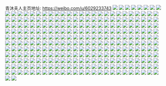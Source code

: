 青沐夫人主页地址: https://weibo.com/u/6029233743 
![](https://wx4.sinaimg.cn/mw2000/006A237xgy1h9089k37i6j3140140dnu.jpg) 
![](https://wx4.sinaimg.cn/mw2000/006A237xgy1h907v2084zj32c02c0x6p.jpg) 
![](https://wx4.sinaimg.cn/mw2000/006A237xgy1h908a8fyhej30s10s1ndc.jpg) 
![](https://wx4.sinaimg.cn/mw2000/006A237xgy1h907v2d9wij3140140tfs.jpg) 
![](https://wx4.sinaimg.cn/mw2000/006A237xgy1h9084td7f4j3140140tds.jpg) 
![](https://wx4.sinaimg.cn/mw2000/006A237xgy1h907v0dqzij31401hc47l.jpg) 
![](https://wx4.sinaimg.cn/mw2000/006A237xgy1h907v45v26j31sq1sq4qq.jpg) 
![](https://wx4.sinaimg.cn/mw2000/006A237xgy1h907uzuz85j32c02c0e83.jpg) 
![](https://wx4.sinaimg.cn/mw2000/006A237xgy1h907v7cju5j32c02c0hdu.jpg) 
![](https://wx4.sinaimg.cn/mw2000/006A237xgy1h8yx9w35txj31po1pokjl.jpg) 
![](https://wx4.sinaimg.cn/mw2000/006A237xgy1h8yxania2wj31wp1wp1ky.jpg) 
![](https://wx4.sinaimg.cn/mw2000/006A237xgy1h8yxa9e05ej334033y4qs.jpg) 
![](https://wx4.sinaimg.cn/mw2000/006A237xgy1h8yxag6bm3j325y25ye82.jpg) 
![](https://wx4.sinaimg.cn/mw2000/006A237xgy1h8yx9rgmf2j31mx1mxhdt.jpg) 
![](https://wx4.sinaimg.cn/mw2000/006A237xgy1h8yx9jf8cjj31tj1d5b29.jpg) 
![](https://wx4.sinaimg.cn/mw2000/006A237xly1h8viay2iyfj30u0140dp0.jpg) 
![](https://wx4.sinaimg.cn/mw2000/006A237xly1h8viatefpyj30u0140alw.jpg) 
![](https://wx4.sinaimg.cn/mw2000/006A237xly1h8viau29t2j30u0140k2n.jpg) 
![](https://wx4.sinaimg.cn/mw2000/006A237xly1h8viaur3olj30u0140tlt.jpg) 
![](https://wx4.sinaimg.cn/mw2000/006A237xly1h8viavy2ekj30u014048h.jpg) 
![](https://wx4.sinaimg.cn/mw2000/006A237xly1h8viavg7w4j30u01404bn.jpg) 
![](https://wx4.sinaimg.cn/mw2000/006A237xly1h8viaxkcl9j30u0140wnt.jpg) 
![](https://wx4.sinaimg.cn/mw2000/006A237xly1h8viawica0j30u0140thz.jpg) 
![](https://wx4.sinaimg.cn/mw2000/006A237xly1h8viax5oboj30u0140alg.jpg) 
![](https://wx4.sinaimg.cn/mw2000/006A237xly1h8t4vgf7n0j30u00u04az.jpg) 
![](https://wx4.sinaimg.cn/mw2000/006A237xly1h8t4vjwszrj30u00u0qdv.jpg) 
![](https://wx4.sinaimg.cn/mw2000/006A237xly1h8t4vgrle2j30u00u0grn.jpg) 
![](https://wx4.sinaimg.cn/mw2000/006A237xly1h8t4vhgjutj30u00u0tl6.jpg) 
![](https://wx4.sinaimg.cn/mw2000/006A237xly1h8t70c0ghmj30u00u0qai.jpg) 
![](https://wx4.sinaimg.cn/mw2000/006A237xly1h8t4vi4zgnj30u00u0aic.jpg) 
![](https://wx4.sinaimg.cn/mw2000/006A237xly1h8t4vkrw4pj30u00u0wra.jpg) 
![](https://wx4.sinaimg.cn/mw2000/006A237xly1h8t4vj49kdj30u00u0gv2.jpg) 
![](https://wx4.sinaimg.cn/mw2000/006A237xly1h8t4vldmn9j30u00u0aij.jpg) 
![](https://wx4.sinaimg.cn/mw2000/006A237xgy1h8m834t3vej316g16gh16.jpg) 
![](https://wx4.sinaimg.cn/mw2000/006A237xgy1h8m83m4oubj31lm24u1ky.jpg) 
![](https://wx4.sinaimg.cn/mw2000/006A237xgy1h8hm2dkqejj31jo1jo4qp.jpg) 
![](https://wx4.sinaimg.cn/mw2000/006A237xgy1h8fd07js32j32c0340e83.jpg) 
![](https://wx4.sinaimg.cn/mw2000/006A237xgy1h8fd0e82lmj32c0340kjm.jpg) 
![](https://wx4.sinaimg.cn/mw2000/006A237xgy1h8fd0j8x0xj323h2sn4qr.jpg) 
![](https://wx4.sinaimg.cn/mw2000/006A237xgy1h8fczwvh9qj32c0340hdv.jpg) 
![](https://wx4.sinaimg.cn/mw2000/006A237xgy1h8fd005n0ej32c03404qr.jpg) 
![](https://wx4.sinaimg.cn/mw2000/006A237xgy1h8fd03gvrvj32c03404qr.jpg) 
![](https://wx4.sinaimg.cn/mw2000/006A237xgy1h8fcztkic3j32c0340kjn.jpg) 
![](https://wx4.sinaimg.cn/mw2000/006A237xgy1h8fd0bo3bjj32c03401l0.jpg) 
![](https://wx4.sinaimg.cn/mw2000/006A237xgy1h8fd0gjvtwj32c03404qr.jpg) 
![](https://wx4.sinaimg.cn/mw2000/006A237xgy1h8e6os3kzsj3140140wwb.jpg) 
![](https://wx4.sinaimg.cn/mw2000/006A237xgy1h8e6qrtufmj3140140k5l.jpg) 
![](https://wx4.sinaimg.cn/mw2000/006A237xgy1h8e6rwcphkj32bc334hdu.jpg) 
![](https://wx4.sinaimg.cn/mw2000/006A237xly1h87aw3bziuj30u0140go1.jpg) 
![](https://wx4.sinaimg.cn/mw2000/006A237xly1h87aucq96jj30u00u0wp4.jpg) 
![](https://wx4.sinaimg.cn/mw2000/006A237xly1h87audvy69j30u00u0n8m.jpg) 
![](https://wx4.sinaimg.cn/mw2000/006A237xly8h83h3xdeubj31v01v0qh3.jpg) 
![](https://wx4.sinaimg.cn/mw2000/006A237xly8h83h3ytztej31v01v017z.jpg) 
![](https://wx4.sinaimg.cn/mw2000/006A237xly8h83h3zz5l5j31v01v01cf.jpg) 
![](https://wx4.sinaimg.cn/mw2000/006A237xly8h83h40xz0gj31v01v01hz.jpg) 
![](https://wx4.sinaimg.cn/mw2000/006A237xly8h83h41maq4j31v01v01kx.jpg) 
![](https://wx4.sinaimg.cn/mw2000/006A237xly8h83h41xumvj31v01v04ps.jpg) 
![](https://wx4.sinaimg.cn/mw2000/006A237xly8h83h3y71n8j31v01v0tof.jpg) 
![](https://wx4.sinaimg.cn/mw2000/006A237xly8h83h3rdek4j31v01v0jxt.jpg) 
![](https://wx4.sinaimg.cn/mw2000/006A237xly8h83h3xtk3vj31v01v0qip.jpg) 
![](https://wx4.sinaimg.cn/mw2000/006A237xgy1h813vh7z15j32c02c0b2a.jpg) 
![](https://wx4.sinaimg.cn/mw2000/006A237xgy1h813v06iokj32c02c0npd.jpg) 
![](https://wx4.sinaimg.cn/mw2000/006A237xgy1h813uytzjcj32c02c0kjm.jpg) 
![](https://wx4.sinaimg.cn/mw2000/006A237xgy1h813v5uk1hj32c02c0e82.jpg) 
![](https://wx4.sinaimg.cn/mw2000/006A237xgy1h813v3k55nj32c02c04qq.jpg) 
![](https://wx4.sinaimg.cn/mw2000/006A237xgy1h813v8hjwqj32c02c0npd.jpg) 
![](https://wx4.sinaimg.cn/mw2000/006A237xgy1h813vawalgj32c02c07wi.jpg) 
![](https://wx4.sinaimg.cn/mw2000/006A237xgy1h813vzm993j3140140nak.jpg) 
![](https://wx4.sinaimg.cn/mw2000/006A237xgy1h813vdrztvj32c02c07wi.jpg) 
![](https://wx4.sinaimg.cn/mw2000/006A237xly1h7zygv06omj311g11gtkz.jpg) 
![](https://wx4.sinaimg.cn/mw2000/006A237xly1h7zygtwxbzj30tq0sx48m.jpg) 
![](https://wx4.sinaimg.cn/mw2000/006A237xly1h7zygvcwjhj312w12wwq5.jpg) 
![](https://wx4.sinaimg.cn/mw2000/006A237xgy1h7z6o6wyenj32c02c0hdz.jpg) 
![](https://wx4.sinaimg.cn/mw2000/006A237xgy1h7z6njpx9ij3140140api.jpg) 
![](https://wx4.sinaimg.cn/mw2000/006A237xgy1h7z6o9vr1zj328m28m4qq.jpg) 
![](https://wx4.sinaimg.cn/mw2000/006A237xgy1h7z6nibcijj3140140ttc.jpg) 
![](https://wx4.sinaimg.cn/mw2000/006A237xgy1h7z6nsqe06j32c02c01ky.jpg) 
![](https://wx4.sinaimg.cn/mw2000/006A237xgy1h7z6nn0k6yj32c02c0qv5.jpg) 
![](https://wx4.sinaimg.cn/mw2000/006A237xgy1h7z6p0cuw1j31zc1zchdv.jpg) 
![](https://wx4.sinaimg.cn/mw2000/006A237xgy1h7z6nwv0t3j30u00u079s.jpg) 
![](https://wx4.sinaimg.cn/mw2000/006A237xgy1h7z6nw8635j32c02c04qq.jpg) 
![](https://wx4.sinaimg.cn/mw2000/006A237xly8h7wpc932ynj32c02c0qv6.jpg) 
![](https://wx4.sinaimg.cn/mw2000/006A237xly8h7wpkmox6tj32c03401kz.jpg) 
![](https://wx4.sinaimg.cn/mw2000/006A237xly8h7wptorw51j32kv1xnhdt.jpg) 
![](https://wx4.sinaimg.cn/mw2000/006A237xly8h7wpcl25pzj31sr1sre82.jpg) 
![](https://wx4.sinaimg.cn/mw2000/006A237xly1h7vpw7hrfej32c02c0npe.jpg) 
![](https://wx4.sinaimg.cn/mw2000/006A237xly1h7vpw9te5bj32c02c0e82.jpg) 
![](https://wx4.sinaimg.cn/mw2000/006A237xly1h7vpwb7maij32c02c0npd.jpg) 
![](https://wx4.sinaimg.cn/mw2000/006A237xly1h7vpr3ixp1j32c02c0x6p.jpg) 
![](https://wx4.sinaimg.cn/mw2000/006A237xly1h7vpqymokhj31w01w0hdt.jpg) 
![](https://wx4.sinaimg.cn/mw2000/006A237xly1h7vpr4quf0j32c02c0kjl.jpg) 
![](https://wx4.sinaimg.cn/mw2000/006A237xly1h7vpqrww0ij31bs1bstxx.jpg) 
![](https://wx4.sinaimg.cn/mw2000/006A237xly1h7vpr0tuobj31dt1dt4n5.jpg) 
![](https://wx4.sinaimg.cn/mw2000/006A237xly1h7vpr0a7ovj32c02c0e82.jpg) 
![](https://wx4.sinaimg.cn/mw2000/006A237xly1h7r0i0xwkgj31o01o0e81.jpg) 
![](https://wx4.sinaimg.cn/mw2000/006A237xly1h7r0hqa4vfj31o01o0e81.jpg) 
![](https://wx4.sinaimg.cn/mw2000/006A237xly1h7r0ikn4aej31o01o07wh.jpg) 
![](https://wx4.sinaimg.cn/mw2000/006A237xly1h7r0ilynopj31ei1ei1kx.jpg) 
![](https://wx4.sinaimg.cn/mw2000/006A237xly1h7qn8b3nsbj32dc35sh7k.jpg) 
![](https://wx4.sinaimg.cn/mw2000/006A237xly1h7qn8dt082j32dc35skaf.jpg) 
![](https://wx4.sinaimg.cn/mw2000/006A237xly1h7qm75089gj32dc35stye.jpg) 
![](https://wx4.sinaimg.cn/mw2000/006A237xly1h7qm75xyhvj32dc35sau3.jpg) 
![](https://wx4.sinaimg.cn/mw2000/006A237xly1h7qm6ybygzj32dc35sqee.jpg) 
![](https://wx4.sinaimg.cn/mw2000/006A237xly1h7qm6yvlgkj335s35s4am.jpg) 
![](https://wx4.sinaimg.cn/mw2000/006A237xly1h7qm6zh3pgj32dc35sk21.jpg) 
![](https://wx4.sinaimg.cn/mw2000/006A237xly1h7qm6wkha8j32dc35sb29.jpg) 
![](https://wx4.sinaimg.cn/mw2000/006A237xly1h7qm6qppuhj32dc35shdt.jpg) 
![](https://wx4.sinaimg.cn/mw2000/006A237xly1h7qm70krxzj32dc35sh7x.jpg) 
![](https://wx4.sinaimg.cn/mw2000/006A237xly1h7qm6sselyj32dc35shdt.jpg) 
![](https://wx4.sinaimg.cn/mw2000/006A237xly1h7qm6unpzlj32dc35se81.jpg) 
![](https://wx4.sinaimg.cn/mw2000/006A237xly1h7qm6x8fc6j335s35sgwm.jpg) 
![](https://wx4.sinaimg.cn/mw2000/006A237xly1h7qm6xsun5j32dc35s7ee.jpg) 
![](https://wx4.sinaimg.cn/mw2000/006A237xly1h7qm73zf9rj32dc35sdrl.jpg) 
![](https://wx4.sinaimg.cn/mw2000/006A237xly1h7qm72ew51j32dc35sdym.jpg) 
![](https://wx4.sinaimg.cn/mw2000/006A237xly1h7qm73eykij32dc35se32.jpg) 
![](https://wx4.sinaimg.cn/mw2000/006A237xly1h7omj7ie4dj31o01o0e22.jpg) 
![](https://wx4.sinaimg.cn/mw2000/006A237xly1h7omj163yvj31o01o04qp.jpg) 
![](https://wx4.sinaimg.cn/mw2000/006A237xgy1h7ors96absj31o01o0qsr.jpg) 
![](https://wx4.sinaimg.cn/mw2000/006A237xly1h7omizr4wzj31o01o07wh.jpg) 
![](https://wx4.sinaimg.cn/mw2000/006A237xly1h7omj1vuqvj31o01o04qp.jpg) 
![](https://wx4.sinaimg.cn/mw2000/006A237xly1h7omj3mpnqj31o01o01kx.jpg) 
![](https://wx4.sinaimg.cn/mw2000/006A237xly1h7omj4gij7j31o01o0b29.jpg) 
![](https://wx4.sinaimg.cn/mw2000/006A237xgy1h7ors7q7grj31o01o0u0x.jpg) 
![](https://wx4.sinaimg.cn/mw2000/006A237xgy1h7ortr3nc7j31o01o07wh.jpg) 
![](https://wx4.sinaimg.cn/mw2000/006A237xly1h7l869svxsj31o01o0kfq.jpg) 
![](https://wx4.sinaimg.cn/mw2000/006A237xly1h7l866gkcsj30by0bydgu.jpg) 
![](https://wx4.sinaimg.cn/mw2000/006A237xly1h7gk5dvp04j32c0340dr8.jpg) 
![](https://wx4.sinaimg.cn/mw2000/006A237xly1h7gk6mnu4gj32c0340kjm.jpg) 
![](https://wx4.sinaimg.cn/mw2000/006A237xly1h7gk6pun4ej32c03404qr.jpg) 
![](https://wx4.sinaimg.cn/mw2000/006A237xly1h7gk55imk1j32c0340b2a.jpg) 
![](https://wx4.sinaimg.cn/mw2000/006A237xly1h7gk612exbj32c0340qv6.jpg) 
![](https://wx4.sinaimg.cn/mw2000/006A237xly1h7gk6emtdtj32c03407wj.jpg) 
![](https://wx4.sinaimg.cn/mw2000/006A237xly1h7gk6jfwtvj32c0340tid.jpg) 
![](https://wx4.sinaimg.cn/mw2000/006A237xly1h7gk6tx1z8j32812yp7wj.jpg) 
![](https://wx4.sinaimg.cn/mw2000/006A237xly1h7gk6xb7csj327f2xwwsb.jpg) 
![](https://wx4.sinaimg.cn/mw2000/006A237xly1h78egpamicj31hq1hq783.jpg) 
![](https://wx4.sinaimg.cn/mw2000/006A237xly1h78eglwedej31o01o0hdt.jpg) 
![](https://wx4.sinaimg.cn/mw2000/006A237xly1h78eg31meuj31o01o07wh.jpg) 
![](https://wx4.sinaimg.cn/mw2000/006A237xly1h78egglcmyj31o01o0u0x.jpg) 
![](https://wx4.sinaimg.cn/mw2000/006A237xly1h78ego291yj31j01j0e81.jpg) 
![](https://wx4.sinaimg.cn/mw2000/006A237xly1h78egco8cfj31o01o0qv5.jpg) 
![](https://wx4.sinaimg.cn/mw2000/006A237xly1h78eginp8lj3140140dme.jpg) 
![](https://wx4.sinaimg.cn/mw2000/006A237xly1h78egha19ej30xa0xa3z9.jpg) 
![](https://wx4.sinaimg.cn/mw2000/006A237xly1h78ekkmv6tj31o01o07wi.jpg) 
![](https://wx4.sinaimg.cn/mw2000/006A237xly1h73xew7nyjj31o01o0qa9.jpg) 
![](https://wx4.sinaimg.cn/mw2000/006A237xly1h73xewsc6dj31o01o011y.jpg) 
![](https://wx4.sinaimg.cn/mw2000/006A237xly1h73xev3e8wj31o01o0dlh.jpg) 
![](https://wx4.sinaimg.cn/mw2000/006A237xly1h73xestpoej31o01o07hg.jpg) 
![](https://wx4.sinaimg.cn/mw2000/006A237xly1h73xetxpy8j319q19qe0z.jpg) 
![](https://wx4.sinaimg.cn/mw2000/006A237xly1h73xexf3x8j31o01o015d.jpg) 
![](https://wx4.sinaimg.cn/mw2000/006A237xly1h73xeulu9ij31o01o0hdt.jpg) 
![](https://wx4.sinaimg.cn/mw2000/006A237xly1h73xetj58rj31o01o04qp.jpg) 
![](https://wx4.sinaimg.cn/mw2000/006A237xly1h73xevlpeuj31o01o0wla.jpg) 
![](https://wx4.sinaimg.cn/mw2000/006A237xly1h70ffi4s2dj31o01o0wqu.jpg) 
![](https://wx4.sinaimg.cn/mw2000/006A237xly1h70ffgwlahj31o01o04qp.jpg) 
![](https://wx4.sinaimg.cn/mw2000/006A237xly1h70ffj8vyxj31o01o0qat.jpg) 
![](https://wx4.sinaimg.cn/mw2000/006A237xly1h6y59ksz05j3140140akw.jpg) 
![](https://wx4.sinaimg.cn/mw2000/006A237xly1h6y48e24wzj31o01o0hdt.jpg) 
![](https://wx4.sinaimg.cn/mw2000/006A237xly1h6y4htrqdej31ao1wbqbi.jpg) 
![](https://wx4.sinaimg.cn/mw2000/006A237xly1h6y48gbxh0j31o01o0b29.jpg) 
![](https://wx4.sinaimg.cn/mw2000/006A237xly1h6y4hs9uf0j30zk1g0q67.jpg) 
![](https://wx4.sinaimg.cn/mw2000/006A237xly1h6y4ge1do5j31o01o0hdt.jpg) 
![](https://wx4.sinaimg.cn/mw2000/006A237xly1h6y4gemjmdj3140140qgc.jpg) 
![](https://wx4.sinaimg.cn/mw2000/006A237xgy1h71olfjnrwj32c1340hdx.jpg) 
![](https://wx4.sinaimg.cn/mw2000/006A237xgy1h71olhvixwj32dc2dc4qs.jpg) 
![](https://wx4.sinaimg.cn/mw2000/006A237xly1h6r8cnsgamj31o01o0e81.jpg) 
![](https://wx4.sinaimg.cn/mw2000/006A237xly1h6r8cwv8ttj31o01o0qe7.jpg) 
![](https://wx4.sinaimg.cn/mw2000/006A237xly1h6r8cqbcj0j31o01o0hdt.jpg) 
![](https://wx4.sinaimg.cn/mw2000/006A237xly1h6r8ctbnp6j31o01o0dnk.jpg) 
![](https://wx4.sinaimg.cn/mw2000/006A237xly1h6r96es1ejj31o01o0u0x.jpg) 
![](https://wx4.sinaimg.cn/mw2000/006A237xly1h6r8cn18cmj31901o04qp.jpg) 
![](https://wx4.sinaimg.cn/mw2000/006A237xly1h6r8cup0rqj31o01o0b29.jpg) 
![](https://wx4.sinaimg.cn/mw2000/006A237xly1h6nrbyp9vkj30u00u0n2d.jpg) 
![](https://wx4.sinaimg.cn/mw2000/006A237xgy1h6ln9adu6kj31x02k0u0x.jpg) 
![](https://wx4.sinaimg.cn/mw2000/006A237xgy1h6ljvi9s1aj31me25vdke.jpg) 
![](https://wx4.sinaimg.cn/mw2000/006A237xgy1h6ljixhw3sj320e2oiqv5.jpg) 
![](https://wx4.sinaimg.cn/mw2000/006A237xly1h6lj2292loj32072o9e81.jpg) 
![](https://wx4.sinaimg.cn/mw2000/006A237xly1h6lj23133dj32c0340npd.jpg) 
![](https://wx4.sinaimg.cn/mw2000/006A237xly1h6lj241x01j327l2y51ky.jpg) 
![](https://wx4.sinaimg.cn/mw2000/006A237xly1h6lj250zxzj326g2wl7wi.jpg) 
![](https://wx4.sinaimg.cn/mw2000/006A237xly1h6lj26ybkcj322q2rnnpd.jpg) 
![](https://wx4.sinaimg.cn/mw2000/006A237xly1h6lj27s495j32a231fkjl.jpg) 
![](https://wx4.sinaimg.cn/mw2000/006A237xly1h6fn2pgjtfj31o01o0gya.jpg) 
![](https://wx4.sinaimg.cn/mw2000/006A237xgy1h6fowb28f2j31o01o07ps.jpg) 
![](https://wx4.sinaimg.cn/mw2000/006A237xly1h6fn3xzrsmj31o01o07wi.jpg) 
![](https://wx4.sinaimg.cn/mw2000/006A237xly1h6fc8d9pt7j31ki1ki7wh.jpg) 
![](https://wx4.sinaimg.cn/mw2000/006A237xgy1h6fosc04tnj31ij1ijjuj.jpg) 
![](https://wx4.sinaimg.cn/mw2000/006A237xly1h6fmzjtfztj31l51l5qo5.jpg) 
![](https://wx4.sinaimg.cn/mw2000/006A237xly1h6fn2r7f29j31o01o0kjl.jpg) 
![](https://wx4.sinaimg.cn/mw2000/006A237xgy1h6fou1birbj31o01o0e81.jpg) 
![](https://wx4.sinaimg.cn/mw2000/006A237xly1h6fn064crfj31o01o01ky.jpg) 
![](https://wx4.sinaimg.cn/mw2000/006A237xgy1h6dczlpqunj326w2x7e83.jpg) 
![](https://wx4.sinaimg.cn/mw2000/006A237xgy1h6dcyhpaszj31901o0jwf.jpg) 
![](https://wx4.sinaimg.cn/mw2000/006A237xgy1h6dcyk633pj31901o0gu0.jpg) 
![](https://wx4.sinaimg.cn/mw2000/006A237xgy1h66es9nya2j320e2oik0o.jpg) 
![](https://wx4.sinaimg.cn/mw2000/006A237xgy1h66ez45ab5j31o01o0jy3.jpg) 
![](https://wx4.sinaimg.cn/mw2000/006A237xgy1h66em3bei1j31o01o0e7r.jpg) 
![](https://wx4.sinaimg.cn/mw2000/006A237xgy1h66eosbehoj31o01o07j9.jpg) 
![](https://wx4.sinaimg.cn/mw2000/006A237xgy1h66eouf4kkj31o01o0tlm.jpg) 
![](https://wx4.sinaimg.cn/mw2000/006A237xgy1h66eooi358j31o01o0qk3.jpg) 
![](https://wx4.sinaimg.cn/mw2000/006A237xgy1h66eoqbkpaj31o01o0gyk.jpg) 
![](https://wx4.sinaimg.cn/mw2000/006A237xgy1h66epq23qtj31o01o0hdt.jpg) 
![](https://wx4.sinaimg.cn/mw2000/006A237xgy1h66eomid5gj326w26whdt.jpg) 
![](https://wx4.sinaimg.cn/mw2000/006A237xgy1h5ygnzyvmhj30u00u0wl4.jpg) 
![](https://wx4.sinaimg.cn/mw2000/006A237xgy1h5ygo0w60qj30u00u07d7.jpg) 
![](https://wx4.sinaimg.cn/mw2000/006A237xgy1h5ygo1qntaj30u00u0tcw.jpg) 
![](https://wx4.sinaimg.cn/mw2000/006A237xgy1h5ygo2dl9hj30u014042d.jpg) 
![](https://wx4.sinaimg.cn/mw2000/006A237xgy1h5ygo35tjpj30qo0qotce.jpg) 
![](https://wx4.sinaimg.cn/mw2000/006A237xgy1h5ygo3l73vj30u00u0dlr.jpg) 
![](https://wx4.sinaimg.cn/mw2000/006A237xgy1h5ygo4l0u2j30u00u0gyl.jpg) 
![](https://wx4.sinaimg.cn/mw2000/006A237xgy1h5ygo579qhj30u01407dk.jpg) 
![](https://wx4.sinaimg.cn/mw2000/006A237xgy1h5ygo5sdxlj30u00u0wmp.jpg) 
![](https://wx4.sinaimg.cn/mw2000/006A237xly1h5tcx1m3faj31iu1iu1kx.jpg) 
![](https://wx4.sinaimg.cn/mw2000/006A237xly1h5tcx0z37fj31o01o07wh.jpg) 
![](https://wx4.sinaimg.cn/mw2000/006A237xly1h5tcx3h0mxj31o01o0b29.jpg) 
![](https://wx4.sinaimg.cn/mw2000/006A237xly1h5tcx2ms5yj31o01o07wh.jpg) 
![](https://wx4.sinaimg.cn/mw2000/006A237xly1h5tcwyil9bj31o01o0hdt.jpg) 
![](https://wx4.sinaimg.cn/mw2000/006A237xly1h5tcwv6d68j31hs1hsb29.jpg) 
![](https://wx4.sinaimg.cn/mw2000/006A237xly1h5tcww0e3xj31o01o0x4c.jpg) 
![](https://wx4.sinaimg.cn/mw2000/006A237xly1h5tcwx5uazj31901o07wh.jpg) 
![](https://wx4.sinaimg.cn/mw2000/006A237xly1h5tcwzw2ekj31o01o0b29.jpg) 
![](https://wx4.sinaimg.cn/mw2000/006A237xly1h5q6lybqijj30u00u0gqz.jpg) 
![](https://wx4.sinaimg.cn/mw2000/006A237xly1h5oklvgadaj30u00u0agw.jpg) 
![](https://wx4.sinaimg.cn/mw2000/006A237xly1h5mpykyivbj30u00u0dnd.jpg) 
![](https://wx4.sinaimg.cn/mw2000/006A237xly1h5mpylp0ubj30u00u0450.jpg) 
![](https://wx4.sinaimg.cn/mw2000/006A237xly1h5mpymu05hj30u00u0ds6.jpg) 
![](https://wx4.sinaimg.cn/mw2000/006A237xly1h5mpynrwg3j30u00u010q.jpg) 
![](https://wx4.sinaimg.cn/mw2000/006A237xly1h5nw4wfdjaj30u00u07aa.jpg) 
![](https://wx4.sinaimg.cn/mw2000/006A237xly1h5nw9o0e6tj30u00u0wig.jpg) 
![](https://wx4.sinaimg.cn/mw2000/006A237xly1h5nw9oyqy0j30u00u0wlq.jpg) 
![](https://wx4.sinaimg.cn/mw2000/006A237xly1h5nwa34epxj30u00u0jxr.jpg) 
![](https://wx4.sinaimg.cn/mw2000/006A237xly1h5bacwruorj30sg0sgwk9.jpg) 
![](https://wx4.sinaimg.cn/mw2000/006A237xly1h55e44svzmj325c25ce81.jpg) 
![](https://wx4.sinaimg.cn/mw2000/006A237xly1h55e48n5d9j321j21je81.jpg) 
![](https://wx4.sinaimg.cn/mw2000/006A237xly1h55e46041vj32c02c0qv5.jpg) 
![](https://wx4.sinaimg.cn/mw2000/006A237xly1h55e43jto4j31mc1mckjm.jpg) 
![](https://wx4.sinaimg.cn/mw2000/006A237xly1h55e493o8bj30nv0nw78y.jpg) 
![](https://wx4.sinaimg.cn/mw2000/006A237xly1h55e4ds2jvj325u25u4qq.jpg) 
![](https://wx4.sinaimg.cn/mw2000/006A237xly1h55e4scvvdj31z91z9qv7.jpg) 
![](https://wx4.sinaimg.cn/mw2000/006A237xly1h55e4en63qj31mc1mce81.jpg) 
![](https://wx4.sinaimg.cn/mw2000/006A237xly1h55e4ameasj31w31w3b29.jpg) 
![](https://wx4.sinaimg.cn/mw2000/006A237xly1h51g1smt2pj31mc1mchdt.jpg) 
![](https://wx4.sinaimg.cn/mw2000/006A237xly1h51g1qybekj31mc25snpe.jpg) 
![](https://wx4.sinaimg.cn/mw2000/006A237xly1h51g1rltsgj31mc1mckjl.jpg) 
![](https://wx4.sinaimg.cn/mw2000/006A237xly1h50d4ye6j5j31mc1mcb29.jpg) 
![](https://wx4.sinaimg.cn/mw2000/006A237xly1h50fdxoxiuj31mc1mc7wi.jpg) 
![](https://wx4.sinaimg.cn/mw2000/006A237xly1h50d4zbkowj31mc1mcu0x.jpg) 
![](https://wx4.sinaimg.cn/mw2000/006A237xly1h50d51exqgj32c0340e82.jpg) 
![](https://wx4.sinaimg.cn/mw2000/006A237xly1h50fdv6nrvj30u00u0wn5.jpg) 
![](https://wx4.sinaimg.cn/mw2000/006A237xly1h50fdwg9xqj31mc1mcb29.jpg) 
![](https://wx4.sinaimg.cn/mw2000/006A237xly1h4unanizbsj31400u0q8s.jpg) 
![](https://wx4.sinaimg.cn/mw2000/006A237xly1h4unapohaej30u013zwmx.jpg) 
![](https://wx4.sinaimg.cn/mw2000/006A237xly1h4unaokja7j30u00u0thb.jpg) 
![](https://wx4.sinaimg.cn/mw2000/006A237xly1h4unas26hsj30pc0xsqaw.jpg) 
![](https://wx4.sinaimg.cn/mw2000/006A237xly1h4unavamegj30u0190adm.jpg) 
![](https://wx4.sinaimg.cn/mw2000/006A237xly1h4unar08ubj30u01hcqdj.jpg) 
![](https://wx4.sinaimg.cn/mw2000/006A237xly1h4unatcw8zj30u0190als.jpg) 
![](https://wx4.sinaimg.cn/mw2000/006A237xly1h4unaueu30j30u0140479.jpg) 
![](https://wx4.sinaimg.cn/mw2000/006A237xly1h4unawbjvvj30u0140th2.jpg) 
![](https://wx4.sinaimg.cn/mw2000/006A237xly1h4cojmi781j30u01v0k6t.jpg) 
![](https://wx4.sinaimg.cn/mw2000/006A237xly1h4cojn8ul5j30u01v0apb.jpg) 
![](https://wx4.sinaimg.cn/mw2000/006A237xly1h43c25yd3qj30v70v7avi.jpg) 
![](https://wx4.sinaimg.cn/mw2000/006A237xly1h43c29dykaj32c02c0hdw.jpg) 
![](https://wx4.sinaimg.cn/mw2000/006A237xly1h43c27jajqj32c0340b2b.jpg) 
![](https://wx4.sinaimg.cn/mw2000/006A237xly1h43c2bqf50j32dc2dcqv7.jpg) 
![](https://wx4.sinaimg.cn/mw2000/006A237xly1h43c2dp8v3j33402c0qv6.jpg) 
![](https://wx4.sinaimg.cn/mw2000/006A237xly1h43c2fbru9j31u81u87wj.jpg) 
![](https://wx4.sinaimg.cn/mw2000/006A237xly1h43c2hr8jij3293293b2c.jpg) 
![](https://wx4.sinaimg.cn/mw2000/006A237xly1h43c2ceimrj30sg0sg7g0.jpg) 
![](https://wx4.sinaimg.cn/mw2000/006A237xly1h43c2jo7u3j3237237x6r.jpg) 
![](https://wx4.sinaimg.cn/mw2000/006A237xly1h3zaq8jp72j30qo1y4qnv.jpg) 
![](https://wx4.sinaimg.cn/mw2000/006A237xly1h3zapkzlksj313z3stkjl.jpg) 
![](https://wx4.sinaimg.cn/mw2000/006A237xly1h3zb0xtd27j30sg35sh9y.jpg) 
![](https://wx4.sinaimg.cn/mw2000/006A237xly1h3zaurnln9j30sg3tstpz.jpg) 
![](https://wx4.sinaimg.cn/mw2000/006A237xly1h3zapg02gaj30sg3vukjl.jpg) 
![](https://wx4.sinaimg.cn/mw2000/006A237xly1h3zapwh81yj30sg2db1jw.jpg) 
![](https://wx4.sinaimg.cn/mw2000/006A237xly1h3zapbu30qj30sg3z31kx.jpg) 
![](https://wx4.sinaimg.cn/mw2000/006A237xly1h3zap50kc0j30sg37we81.jpg) 
![](https://wx4.sinaimg.cn/mw2000/006A237xly1h3zbb4a0q0j315h21re1n.jpg) 
![](https://wx4.sinaimg.cn/mw2000/006A237xly1h3wztvbl55j32c02c0x6p.jpg) 
![](https://wx4.sinaimg.cn/mw2000/006A237xly1h3wztmdpbnj32c02c0qv6.jpg) 
![](https://wx4.sinaimg.cn/mw2000/006A237xly1h3wzttt6sfj30u20u2all.jpg) 
![](https://wx4.sinaimg.cn/mw2000/006A237xly1h3wztn9wwxj31a61a6b29.jpg) 
![](https://wx4.sinaimg.cn/mw2000/006A237xly1h3wztthnybj30sg0sgwo7.jpg) 
![](https://wx4.sinaimg.cn/mw2000/006A237xly1h3wztnmq67j30zk0zk4ac.jpg) 
